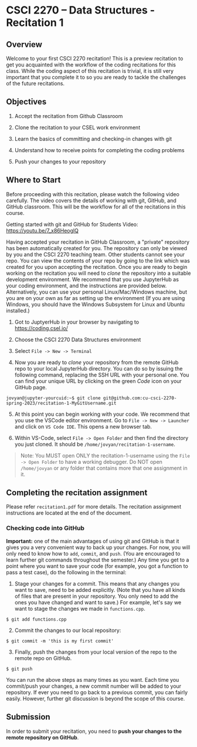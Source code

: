 
  

# CSCI 2270 – Data Structures - Recitation 1

  

## Overview

  

Welcome to your first CSCI 2270 recitation! This is a preview recitation to get you acquainted with the workflow of the coding recitations for this class. While the coding aspect of this recitation is trivial, it is still very important that you complete it to so you are ready to tackle the challenges of the future recitations.

  

  

## Objectives

  

  

1. Accept the recitation from Github Classroom

  

2. Clone the recitation to your CSEL work environment

  

3. Learn the basics of committing and checking-in changes with git

  

4. Understand how to receive points for completing the coding problems

  

5. Push your changes to your repository


## Where to Start

  

Before proceeding with this recitation, please watch the following video carefully. The video covers the details of working with git, GitHub, and GitHub classroom. This will be the workflow for all of the recitations in this course.

  

  

Getting started with git and GitHub for Students Video: https://youtu.be/7_x86HeoglQ

  

  

Having accepted your recitation in GitHub Classroom, a "private" repository has been automatically created for you. The repository can only be viewed by you and the CSCI 2270 teaching team. Other students cannot see your repo. You can view the contents of your repo by going to the link which was created for you upon accepting the recitation. Once you are ready to begin working on the recitation you will need to *clone* the repository into a suitable development environment. We recommend that you use JupyterHub as your coding environment, and the instructions are provided below. Alternatively, you can use your personal Linux/Mac/Windows machine, but you are on your own as far as setting up the environment (If you are using Windows, you should have the Windows Subsystem for Linux and Ubuntu installed.)

  

  

1. Got to JuptyerHub in your browser by navigating to https://coding.csel.io/

  

2. Choose the CSCI 2270 Data Structures environment

  

3. Select `File -> New -> Terminal`

  

4. Now you are ready to *clone* your repository from the remote GitHub repo to your local JupyterHub directory. You can do so by issuing the following command, replacing the SSH URL with your personal one. You can find your unique URL by clicking on the green *Code* icon on your GitHub page.

  

```console
jovyan@jupyter-yourcuid:~$ git clone git@github.com:cu-csci-2270-spring-2023/recitation-1-MyGitUsername.git
```

  

5. At this point you can begin working with your code. We recommend that you use the VSCode editor environment. Go to `File -> New -> Launcher` and click on `VS Code IDE`. This opens a new browser tab.

  

6. Within VS-Code, select `File -> Open Folder` and then find the directory you just cloned. It should be `/home/jovyan/recitation-1-username`.

  

> Note: You MUST open ONLY the recitation-1-username using the `File -> Open Folder` to have a working debugger. Do NOT open `/home/jovyan` or any folder that contains more that one assignment in it.

  

  

## Completing the recitation assignment

  

Please refer `recitation1.pdf` for more details. The recitation assignment instructions are located at the end of the document.

  

### Checking code into GitHub

  

**Important:** one of the main advantages of using git and GitHub is that it gives you a very convenient way to back up your changes. For now, you will only need to know how to `add`, `commit`, and `push`. (You are encouraged to learn further git commands throughout the semester.) Any time you get to a point where you want to save your code (for example, you got a function to pass a test case), do the following in the terminal:

1. Stage your changes for a commit. This means that any changes you want to save, need to be added explicitly. (Note that you have all kinds of files that are present in your repository. You only need to add the ones you have changed and want to save.) For example, let's say we want to stage the changes we made in `functions.cpp`.

```console
$ git add functions.cpp
```
2. Commit the changes to our local repository:
```console
$ git commit -m 'this is my first commit'
```

3. Finally, push the changes from your local version of the repo to the remote repo on GitHub.
```console
$ git push
```
You can run the above steps as many times as you want. Each time you commit/push your changes, a new commit number will be added to your repository. If ever you need to go back to a previous commit, you can fairly easily. However, further git discussion is beyond the scope of this course.

## Submission
In order to submit your recitation, you need to **push your changes to the remote repository on GitHub**.
